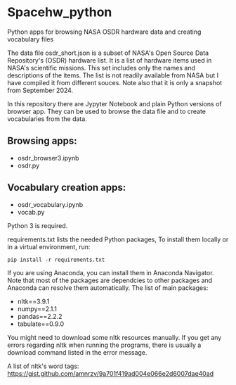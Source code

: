 # Spacehw_python
Python apps for browsing NASA OSDR hardware data and creating vocabulary files

The data file osdr_short.json is a subset of NASA's Open Source Data Repository's (OSDR) hardware list. It
is a list of hardware items used in NASA's scientific missions. This set includes only the names and
descriptions of the items. The list is not readily available from NASA but I have compiled it from different souces.
Note also that it is only a snapshot from September 2024.

In this repository there are Jypyter Notebook and plain Python versions of browser app. They can be used to
browse the data file and to create vocabularies from the data.

## Browsing apps:
* osdr_browser3.ipynb
* osdr.py

## Vocabulary creation apps:
* osdr_vocabulary.ipynb
* vocab.py

Python 3 is required.

requirements.txt lists the needed Python packages, To install them locally or in a virtual environment, run:

`pip install -r requirements.txt`

If you are using Anaconda, you can install them in Anaconda Navigator. Note that most of the packages are dependcies to
other packages and Anaconda can resolve them automatically. The list of main packages:

* nltk==3.9.1
* numpy==2.1.1
* pandas==2.2.2
* tabulate==0.9.0

You might need to download some nltk resources manually. If you get any errors regarding nltk when running the programs, there
is usually a download command listed in the error message.

A list of nltk's word tags:
https://gist.github.com/amnrzv/9a701f419ad004e066e2d6007dae40ad
